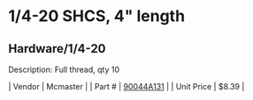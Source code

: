 # 1/4-20 SHCS, 4" length
## Hardware/1/4-20
Description: 	Full thread, qty 10 

| Vendor | Mcmaster | 
| Part # | [90044A131](http://www.mcmaster.com/) | 
| Unit Price | $8.39 | 
